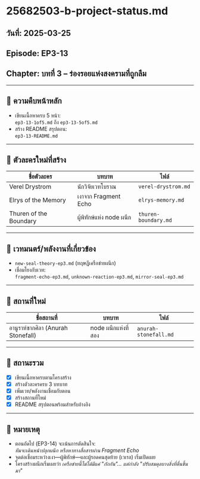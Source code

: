 # 25682503-b-project-status.md

## วันที่: 2025-03-25  
## Episode: EP3-13  
## Chapter: บทที่ 3 – ร่องรอยแห่งสงครามที่ถูกลืม

---

## 🔹 ความคืบหน้าหลัก

- เขียนเนื้อหาครบ 5 หน้า:  
  `ep3-13-1of5.md` ถึง `ep3-13-5of5.md`  
- สร้าง README สรุปตอน:  
  `ep3-13-README.md`

---

## 🔹 ตัวละครใหม่ที่สร้าง

| ชื่อตัวละคร | บทบาท | ไฟล์ |
|-------------|--------|------|
| Verel Drystrom | นักวิจัยเวทโบราณ | `verel-drystrom.md` |
| Elrys of the Memory | เงาจาก Fragment Echo | `elrys-memory.md` |
| Thuren of the Boundary | ผู้พิทักษ์แห่ง node ผนึก | `thuren-boundary.md` |

---

## 🔹 เวทมนตร์/พลังงานที่เกี่ยวข้อง

- `new-seal-theory-ep3.md` (ทฤษฎีเครือข่ายผนึก)
- เชื่อมโยงกับเวท:  
  `fragment-echo-ep3.md`, `unknown-reaction-ep3.md`, `mirror-seal-ep3.md`

---

## 🔹 สถานที่ใหม่

| ชื่อสถานที่ | บทบาท | ไฟล์ |
|-------------|--------|------|
| อานูราห์ซากศิลา (Anurah Stonefall) | node ผนึกแห่งที่สอง | `anurah-stonefall.md`

---

## 🔹 สถานะรวม

- [x] เขียนเนื้อหาครบตามโครงสร้าง  
- [x] สร้างตัวละครครบ 3 บทบาท  
- [x] เพิ่มเวท/พลังงานเชื่อมกับตอน  
- [x] สร้างสถานที่ใหม่  
- [x] README สรุปตอนพร้อมสำหรับอ้างอิง

---

## 🔸 หมายเหตุ

- ตอนถัดไป (EP3-14) จะเน้นการตัดสินใจ:  
  *ทีมจะเดินหน้าปลุกผนึก หรือหาทางสื่อสารผ่าน Fragment Echo*  
- จุดต่อเชื่อมระหว่างเงา—ผู้พิทักษ์—และผู้รอดคนสุดท้าย (เวเรล) เริ่มเปิดเผย  
- โครงสร้างผนึกเริ่มเผยว่า *เครือข่ายนี้ไม่ได้มีแค่ "กักกัน"... แต่กำลัง "ปรับสมดุลบางสิ่งที่ตื่นขึ้นมา"*

